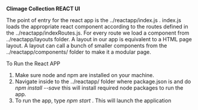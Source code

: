 
**Climage Collection REACT UI**

The point of entry for the react app is the ../reactapp/index.js . index.js loads
the appropriate react component according to the routes defined in the ../reactapp/indexRoutes.js. For every route we load a component from ../reactapp/layouts folder. A layout in our app is equivalent to a HTML page layout. A layout can call a bunch of smaller components from the ../reactapp/components/ folder to make it a modular page. 

To Run the React APP

1. Make sure node and npm are installed on your machine.
2. Navigate inside to the ../reactapp/ folder where package.json is and do _npm install --save_ this will install required node packages to run the app.
3. To run the app, type  _npm start_ . This will launch the application 
